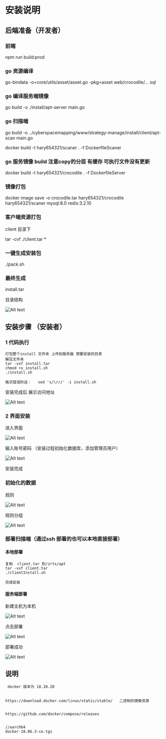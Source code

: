 # 安装说明

## 后端准备（开发者）

### 前端  
npm  run build:prod

### go 资源编译

go-bindata -o=core/utils/asset/asset.go -pkg=asset web/crocodile/... sql

### go 编译服务端镜像
go build -o ./install/apt-server  main.go 

### go 扫描端
go build -o ../cyberspacemapping/www/strategy-manage/install/client/apt-scan main.go 

docker build -t hary654321/scaner . -f DockerfileScaner

### go 服务镜像  build   注意copy的分层  有缓存  可执行文件没有更新
docker build -t hary654321/crocodile . -f DockerfileServer

### 镜像打包

docker image save -o crocodile.tar hary654321/crocodile hary654321/scaner mysql:8.0 redis:3.2.10

### 客户端资源打包 

client 目录下

tar -cvf ./client.tar  *


### 一键生成安装包

./pack.sh

### 最终生成

install.tar

目录结构

![Alt text](./img/tree.png)


## 安装步骤  （安装者）

### 1 代码执行
```
打包整个install 文件夹 上传到服务器 想要安装的目录
解压文件夹
tar -vxf install.tar
chmod +x install.sh
./install.sh

格式错误的话：   sed 's/\r//' -i install.sh 

```
安装完成后  展示访问地址

![Alt text](./img/image.png)

### 2 界面安装

进入界面

![Alt text](./img/install.png)


输入账号密码   （安装过程初始化数据库，添加管理员用户）

![Alt text](./img/succ.png)

安装完成


### 初始化的数据

规则 

![Alt text](./img/%E6%8E%A2%E9%92%88%E5%88%97%E8%A1%A8.png)

规则分组

![Alt text](./img/%E6%8E%A2%E9%92%88%E5%88%86%E7%BB%84.png)


###  部署扫描端（通过ssh 部署的也可以本地直接部署）

#### 本地部署

```
复制  client.tar 到/zrtx/apt
tar -vxf client.tar
./clientInstall.sh

完成安装
```

#### 服务端部署

新建主机为本机

![Alt text](./img/%E6%96%B0%E5%BB%BA%E4%B8%BB%E6%9C%BA.png)

点击部署

![Alt text](./img/%E9%83%A8%E7%BD%B2%E6%9C%8D%E5%8A%A1.png)


部署成功

![Alt text](./img/%E9%83%A8%E7%BD%B2%E6%88%90%E5%8A%9F.png)

##  说明
```
 docker 版本为 18.10.20


https://download.docker.com/linux/static/stable/   二进制的镜像资源


https://github.com/docker/compose/releases


//aarch64
docker-18.06.3-ce.tgz
```